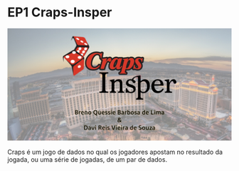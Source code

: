 # EP1 Craps-Insper

![Capa](Capa.jpg)

Craps é um jogo de dados no qual os jogadores apostam no resultado da jogada, ou uma série de jogadas, de um par de dados.
